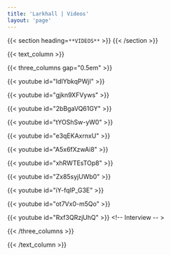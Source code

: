 ```yaml
---
title: 'Larkhall | Videos'
layout: 'page'
---
```


{{< section heading=`**VIDEOS**` >}}
{{< /section >}}

{{< text_column >}}

{{< three_columns gap="0.5em" >}}

{{< youtube id="IdIYbkqPWjI" >}} <!-- TOF -->

{{< youtube id="gjkn9XFVyws" >}} <!-- Cascade -->

{{< youtube id="2bBgaVQ61GY" >}} <!-- Leaves -->

{{< youtube id="tYOShSw-yW0" >}} <!-- Tides -->

{{< youtube id="e3qEKAxrnxU" >}} <!-- Times -->

{{< youtube id="A5x6fXzwAi8" >}} <!-- Violet Hour -->

{{< youtube id="xhRWTEsTOp8" >}} <!-- M&T -->



{{< youtube id="Zx85syjUWb0" >}} <!-- River's Tent -->

{{< youtube id="iY-fqIP_G3E" >}} <!-- Uncertain Times -->

{{< youtube id="ot7Vx0-m5Qo" >}} <!-- Astronomia -->


{{< youtube id="Rxf3QRzjUhQ" >}} <!-- Interview -- >

{{< /three_columns >}}

{{< /text_column >}}

